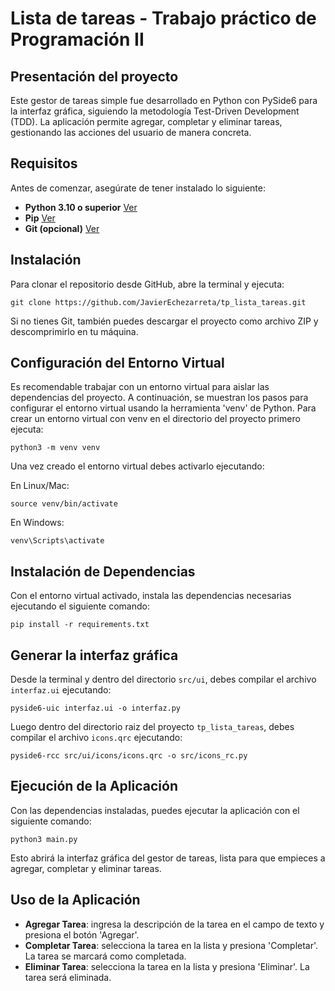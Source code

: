 # Lista de tareas - Trabajo práctico de Programación II

## Presentación del proyecto

Este gestor de tareas simple fue desarrollado en Python con PySide6 para la interfaz gráfica, siguiendo la metodología Test-Driven Development (TDD). La aplicación permite agregar, completar y eliminar tareas, gestionando las acciones del usuario de manera concreta.

## Requisitos

Antes de comenzar, asegúrate de tener instalado lo siguiente:

- **Python 3.10 o superior** [Ver](https://kinsta.com/es/base-de-conocimiento/instalar-python/)
- **Pip** [Ver](https://tecnonucleous.com/2018/01/28/como-instalar-pip-para-python-en-windows-mac-y-linux/)
- **Git (opcional)** [Ver](https://www.hostinger.com.ar/tutoriales/instalar-git-en-distintos-sistemas-operativos)


## Instalación

Para clonar el repositorio desde GitHub, abre la terminal y ejecuta:
```
git clone https://github.com/JavierEchezarreta/tp_lista_tareas.git
```
Si no tienes Git, también puedes descargar el proyecto como archivo ZIP y descomprimirlo en tu máquina.

## Configuración del Entorno Virtual

Es recomendable trabajar con un entorno virtual para aislar las dependencias del proyecto. A continuación, se muestran los pasos para configurar el entorno virtual usando la herramienta 'venv' de Python. Para crear un entorno virtual con venv en el directorio del proyecto primero ejecuta:
```
python3 -m venv venv
```
Una vez creado el entorno virtual debes activarlo ejecutando:

En Linux/Mac:
```
source venv/bin/activate
```
En Windows:
```
venv\Scripts\activate
```

## Instalación de Dependencias

Con el entorno virtual activado, instala las dependencias necesarias ejecutando el siguiente comando:
```
pip install -r requirements.txt
```

## Generar la interfaz gráfica

Desde la terminal y dentro del directorio `src/ui`, debes compilar el archivo `interfaz.ui` ejecutando:

```
pyside6-uic interfaz.ui -o interfaz.py
```

Luego dentro del directorio raiz del proyecto `tp_lista_tareas`, debes compilar el archivo `icons.qrc` ejecutando:

```
pyside6-rcc src/ui/icons/icons.qrc -o src/icons_rc.py
```

## Ejecución de la Aplicación

Con las dependencias instaladas, puedes ejecutar la aplicación con el siguiente comando:
```
python3 main.py
```
Esto abrirá la interfaz gráfica del gestor de tareas, lista para que empieces a agregar, completar y eliminar tareas.

## Uso de la Aplicación

- **Agregar Tarea**: ingresa la descripción de la tarea en el campo de texto y presiona el botón 'Agregar'.
- **Completar Tarea**: selecciona la tarea en la lista y presiona 'Completar'. La tarea se marcará como completada.
- **Eliminar Tarea**: selecciona la tarea en la lista y presiona 'Eliminar'. La tarea será eliminada.











